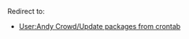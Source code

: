 Redirect to:

*   [User:Andy Crowd/Update packages from crontab](/index.php/User:Andy_Crowd/Update_packages_from_crontab "User:Andy Crowd/Update packages from crontab")
